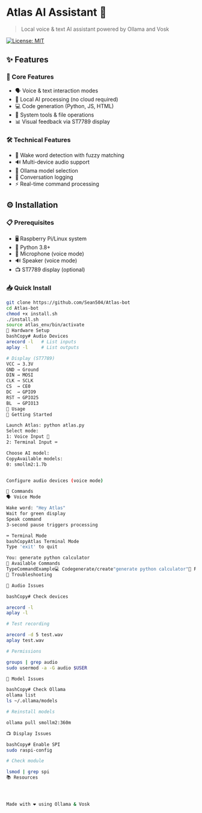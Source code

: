 # Atlas AI Assistant 🤖

> Local voice & text AI assistant powered by Ollama and Vosk

[![License: MIT](https://img.shields.io/badge/License-MIT-yellow.svg)](https://opensource.org/licenses/MIT)

## ✨ Features

### 🎯 Core Features
- 🗣️ Voice & text interaction modes
- 🤖 Local AI processing (no cloud required)
- 💻 Code generation (Python, JS, HTML)
- 🔧 System tools & file operations
- 📊 Visual feedback via ST7789 display

### 🛠️ Technical Features
- 🎤 Wake word detection with fuzzy matching
- 🔊 Multi-device audio support
- 🧠 Ollama model selection
- 📝 Conversation logging
- ⚡ Real-time command processing

## ⚙️ Installation

### 📋 Prerequisites
- 🖥️ Raspberry Pi/Linux system
- 🐍 Python 3.8+
- 🎤 Microphone (voice mode)
- 🔊 Speaker (voice mode)
- 📺 ST7789 display (optional)

### 📥 Quick Install
```bash
git clone https://github.com/Sean504/Atlas-bot
cd Atlas-bot
chmod +x install.sh
./install.sh
source atlas_env/bin/activate
🔌 Hardware Setup
bashCopy# Audio Devices
arecord -l   # List inputs
aplay -l     # List outputs

# Display (ST7789)
VCC → 3.3V
GND → Ground
DIN → MOSI
CLK → SCLK
CS  → CE0
DC  → GPIO9
RST → GPIO25
BL  → GPIO13
📱 Usage
🚀 Getting Started

Launch Atlas: python atlas.py
Select mode:
1: Voice Input 🎤
2: Terminal Input ⌨️

Choose AI model:
CopyAvailable models:
0: smollm2:1.7b


Configure audio devices (voice mode)

💬 Commands
🗣️ Voice Mode

Wake word: "Hey Atlas"
Wait for green display
Speak command
3-second pause triggers processing

⌨️ Terminal Mode
bashCopyAtlas Terminal Mode
Type 'exit' to quit

You: generate python calculator
📝 Available Commands
TypeCommandExample💻 Codegenerate/create"generate python calculator"📁 Fileswrite/read"write hello to file.txt"🔧 Systemrun/execute"run ls -la"🧮 Mathcalculate"calculate 2 + 2"⏰ Timetime/date"what's the time?"
🔧 Troubleshooting

🎤 Audio Issues

bashCopy# Check devices

arecord -l
aplay -l

# Test recording

arecord -d 5 test.wav
aplay test.wav

# Permissions

groups | grep audio
sudo usermod -a -G audio $USER

🤖 Model Issues

bashCopy# Check Ollama
ollama list
ls ~/.ollama/models

# Reinstall models

ollama pull smollm2:360m

📺 Display Issues

bashCopy# Enable SPI
sudo raspi-config

# Check module

lsmod | grep spi
📚 Resources




Made with ❤️ using Ollama & Vosk
